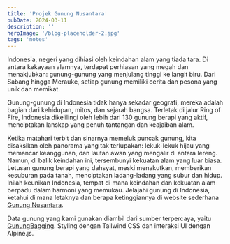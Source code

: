 ```yaml
---
title: 'Projek Gunung Nusantara'
pubDate: 2024-03-11
description: ''
heroImage: '/blog-placeholder-2.jpg'
tags: 'notes'
---
```


Indonesia, negeri yang dihiasi oleh keindahan alam yang tiada tara. Di antara kekayaan alamnya, terdapat perhiasan yang megah dan menakjubkan: gunung-gunung yang menjulang tinggi ke langit biru. Dari Sabang hingga Merauke, setiap gunung memiliki cerita dan pesona yang unik dan memikat.

Gunung-gunung di Indonesia tidak hanya sekadar geografi, mereka adalah bagian dari kehidupan, mitos, dan sejarah bangsa. Terletak di jalur Ring of Fire, Indonesia dikelilingi oleh lebih dari 130 gunung berapi yang aktif, menciptakan lanskap yang penuh tantangan dan keajaiban alam.

Ketika matahari terbit dan sinarnya memeluk puncak gunung, kita disaksikan oleh panorama yang tak terlupakan: lekuk-lekuk hijau yang memancar keanggunan, dan lautan awan yang mengalir di antara lereng. Namun, di balik keindahan ini, tersembunyi kekuatan alam yang luar biasa. Letusan gunung berapi yang dahsyat, meski menakutkan, memberikan kesuburan pada tanah, menciptakan ladang-ladang yang subur dan hidup. Inilah keunikan Indonesia, tempat di mana keindahan dan kekuatan alam berpadu dalam harmoni yang memukau. Jelajahi gunung di Indonesia, ketahui di mana letaknya dan berapa ketinggiannya di website sederhana [Gunung Nusantara](https://indonesia-mountain.netlify.app/).

Data gunung yang kami gunakan diambil dari sumber terpercaya, yaitu [GunungBagging](https://www.gunungbagging.com/ribu-categories/all-the-ribus/). Styling dengan Tailwind CSS dan interaksi UI dengan Alpine.js.